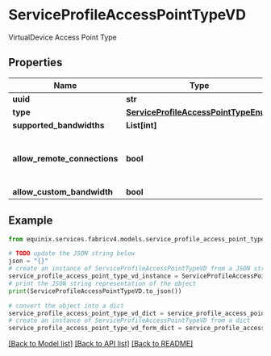 # ServiceProfileAccessPointTypeVD

VirtualDevice Access Point Type

## Properties

Name | Type | Description | Notes
------------ | ------------- | ------------- | -------------
**uuid** | **str** |  | [optional] 
**type** | [**ServiceProfileAccessPointTypeEnum**](ServiceProfileAccessPointTypeEnum.md) |  | 
**supported_bandwidths** | **List[int]** |  | [optional] 
**allow_remote_connections** | **bool** | Allow remote connections to Service Profile | [optional] 
**allow_custom_bandwidth** | **bool** |  | [optional] 

## Example

```python
from equinix.services.fabricv4.models.service_profile_access_point_type_vd import ServiceProfileAccessPointTypeVD

# TODO update the JSON string below
json = "{}"
# create an instance of ServiceProfileAccessPointTypeVD from a JSON string
service_profile_access_point_type_vd_instance = ServiceProfileAccessPointTypeVD.from_json(json)
# print the JSON string representation of the object
print(ServiceProfileAccessPointTypeVD.to_json())

# convert the object into a dict
service_profile_access_point_type_vd_dict = service_profile_access_point_type_vd_instance.to_dict()
# create an instance of ServiceProfileAccessPointTypeVD from a dict
service_profile_access_point_type_vd_form_dict = service_profile_access_point_type_vd.from_dict(service_profile_access_point_type_vd_dict)
```
[[Back to Model list]](../README.md#documentation-for-models) [[Back to API list]](../README.md#documentation-for-api-endpoints) [[Back to README]](../README.md)


